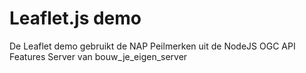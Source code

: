 # Leaflet.js demo

De Leaflet demo gebruikt de NAP Peilmerken uit de NodeJS OGC API Features Server van bouw_je_eigen_server